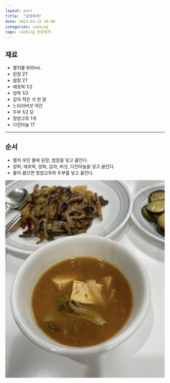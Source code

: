 ```yaml
---
layout: post
title:  "된장찌개"
date: 2023-03-12 10:00
categories: cooking
tags: cooking 된장찌개
---
```


## 재료

- 멸치물 800mL
- 된장 2T
- 쌈장 2T
- 애호박 1/2
- 양파 1/2
- 감자 작은 거 한 알
- 느타리버섯 약간
- 두부 1/2 모
- 청양고추 1개
- 다진마늘 1T

---

## 순서

- 멸치 우린 물에 된장, 쌈장을 넣고 끓인다.
- 양파, 애호박, 양파, 감자, 버섯, 다진마늘을 넣고 끓인다.
- 물이 끓으면 청양고추와 두부를 넣고 끓인다.

![된장찌개](/assets/img/cooking/2023/0312/soy.jpg)
